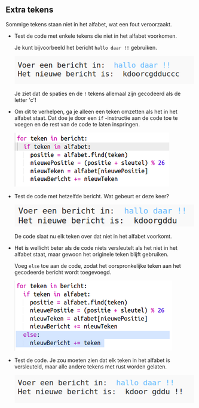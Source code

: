 ## Extra tekens

Sommige tekens staan ​​niet in het alfabet, wat een fout veroorzaakt.

+ Test de code met enkele tekens die niet in het alfabet voorkomen.
    
    Je kunt bijvoorbeeld het bericht `hallo daar !!` gebruiken.
    
    ![screenshot](images/messages-extra-characters.png)
    
    Je ziet dat de spaties en de `!` tekens allemaal zijn gecodeerd als de letter 'c'!

+ Om dit te verhelpen, ga je alleen een teken omzetten als het in het alfabet staat. Dat doe je door een `if` -instructie aan de code toe te voegen en de rest van de code te laten inspringen.
    
    ![screenshot](images/messages-if.png)

+ Test de code met hetzelfde bericht. Wat gebeurt er deze keer?
    
    ![screenshot](images/messages-if-test.png)
    
    De code slaat nu elk teken over dat niet in het alfabet voorkomt.

+ Het is wellicht beter als de code niets versleutelt als het niet in het alfabet staat, maar gewoon het originele teken blijft gebruiken.
    
    Voeg `else` toe aan de code, zodat het oorspronkelijke teken aan het gecodeerde bericht wordt toegevoegd.
    
    ![screenshot](images/messages-else.png)

+ Test de code. Je zou moeten zien dat elk teken in het alfabet is versleuteld, maar alle andere tekens met rust worden gelaten.
    
    ![screenshot](images/messages-else-test.png)